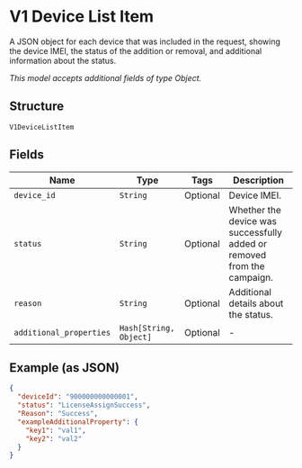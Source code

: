 
# V1 Device List Item

A JSON object for each device that was included in the request, showing the device IMEI, the status of the addition or removal, and additional information about the status.

*This model accepts additional fields of type Object.*

## Structure

`V1DeviceListItem`

## Fields

| Name | Type | Tags | Description |
|  --- | --- | --- | --- |
| `device_id` | `String` | Optional | Device IMEI. |
| `status` | `String` | Optional | Whether the device was successfully added or removed from the campaign. |
| `reason` | `String` | Optional | Additional details about the status. |
| `additional_properties` | `Hash[String, Object]` | Optional | - |

## Example (as JSON)

```json
{
  "deviceId": "900000000000001",
  "status": "LicenseAssignSuccess",
  "Reason": "Success",
  "exampleAdditionalProperty": {
    "key1": "val1",
    "key2": "val2"
  }
}
```

